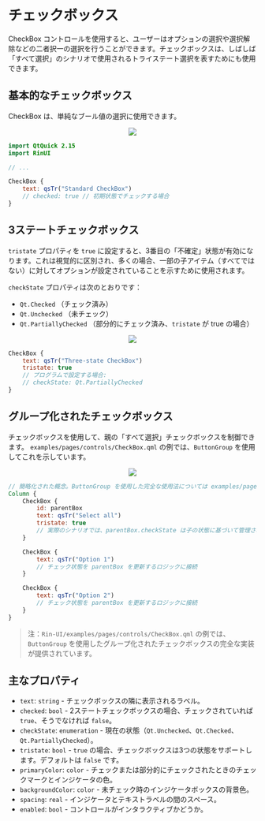 # チェックボックス

CheckBox コントロールを使用すると、ユーザーはオプションの選択や選択解除などの二者択一の選択を行うことができます。チェックボックスは、しばしば「すべて選択」のシナリオで使用されるトライステート選択を表すためにも使用できます。

## 基本的なチェックボックス

CheckBox は、単純なブール値の選択に使用できます。

<div align="center">
  <img src="/assets/images/BasicInput/CheckBox/checkbox-basic.png"> <!-- Placeholder: 画像パスは確認または作成が必要です -->
</div>

```qml
import QtQuick 2.15
import RinUI

// ...

CheckBox {
    text: qsTr("Standard CheckBox")
    // checked: true // 初期状態でチェックする場合
}
```

## 3ステートチェックボックス

`tristate` プロパティを `true` に設定すると、3番目の「不確定」状態が有効になります。これは視覚的に区別され、多くの場合、一部の子アイテム（すべてではない）に対してオプションが設定されていることを示すために使用されます。

`checkState` プロパティは次のとおりです：
- `Qt.Checked` （チェック済み）
- `Qt.Unchecked` （未チェック）
- `Qt.PartiallyChecked` （部分的にチェック済み、`tristate` が true の場合）

<div align="center">
  <img src="/assets/images/BasicInput/CheckBox/checkbox-tristate.png"> <!-- Placeholder: 画像パスは確認または作成が必要です -->
</div>

```qml
CheckBox {
    text: qsTr("Three-state CheckBox")
    tristate: true
    // プログラムで設定する場合:
    // checkState: Qt.PartiallyChecked 
}
```

## グループ化されたチェックボックス

チェックボックスを使用して、親の「すべて選択」チェックボックスを制御できます。 `examples/pages/controls/CheckBox.qml` の例では、`ButtonGroup` を使用してこれを示しています。

<div align="center">
  <img src="/assets/images/BasicInput/CheckBox/checkbox-grouped.png"> <!-- Placeholder: 画像パスは確認または作成が必要です -->
</div>

```qml
// 簡略化された概念。ButtonGroup を使用した完全な使用法については examples/pages/controls/CheckBox.qml を参照してください
Column {
    CheckBox {
        id: parentBox
        text: qsTr("Select all")
        tristate: true 
        // 実際のシナリオでは、parentBox.checkState は子の状態に基づいて管理されます
    }

    CheckBox {
        text: qsTr("Option 1")
        // チェック状態を parentBox を更新するロジックに接続
    }

    CheckBox {
        text: qsTr("Option 2")
        // チェック状態を parentBox を更新するロジックに接続
    }
}
```
> 注：`Rin-UI/examples/pages/controls/CheckBox.qml` の例では、`ButtonGroup` を使用したグループ化されたチェックボックスの完全な実装が提供されています。

## 主なプロパティ

*   `text`: `string` - チェックボックスの隣に表示されるラベル。
*   `checked`: `bool` - 2ステートチェックボックスの場合、チェックされていれば `true`、そうでなければ `false`。
*   `checkState`: `enumeration` - 現在の状態（`Qt.Unchecked`、`Qt.Checked`、`Qt.PartiallyChecked`）。
*   `tristate`: `bool` - `true` の場合、チェックボックスは3つの状態をサポートします。デフォルトは `false` です。
*   `primaryColor`: `color` - チェックまたは部分的にチェックされたときのチェックマークとインジケータの色。
*   `backgroundColor`: `color` - 未チェック時のインジケータボックスの背景色。
*   `spacing`: `real` - インジケータとテキストラベルの間のスペース。
*   `enabled`: `bool` - コントロールがインタラクティブかどうか。
```

